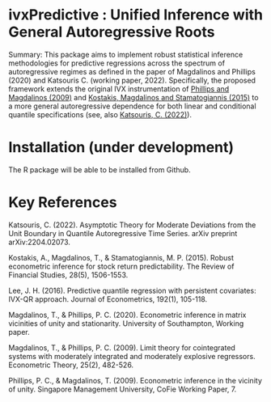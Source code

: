 # ivxPredictive : Unified Inference with General Autoregressive Roots

Summary: This package aims to implement robust statistical inference methodologies for predictive regressions across the spectrum of autoregressive regimes as defined in the paper of Magdalinos and Phillips (2020) and Katsouris C. (working paper, 2022). Specifically, the proposed framework extends the original IVX instrumentation of [Phillips and Magdalinos (2009)](https://ideas.repec.org/p/skb/wpaper/cofie-06-2009.html) and [Kostakis, Magdalinos and Stamatogiannis (2015)](https://academic.oup.com/rfs/article/28/5/1506/1867633?login=true) to a more general autoregressive dependence for both linear and conditional quantile specifications (see, also [Katsouris, C. (2022)](https://arxiv.org/abs/2204.02073)).  

# Installation (under development) 

The R package will be able to be installed from Github.

# Key References

Katsouris, C. (2022). Asymptotic Theory for Moderate Deviations from the Unit Boundary in Quantile Autoregressive Time Series. arXiv preprint arXiv:2204.02073.

Kostakis, A., Magdalinos, T., & Stamatogiannis, M. P. (2015). Robust econometric inference for stock return predictability. The Review of Financial Studies, 28(5), 1506-1553.

Lee, J. H. (2016). Predictive quantile regression with persistent covariates: IVX-QR approach. Journal of Econometrics, 192(1), 105-118.

Magdalinos, T., & Phillips, P. C. (2020). Econometric inference in matrix vicinities of unity and stationarity. University of Southampton, Working paper.  

Magdalinos, T., & Phillips, P. C. (2009). Limit theory for cointegrated systems with moderately integrated and moderately explosive regressors. Econometric Theory, 25(2), 482-526.

Phillips, P. C., & Magdalinos, T. (2009). Econometric inference in the vicinity of unity. Singapore Management University, CoFie Working Paper, 7.


